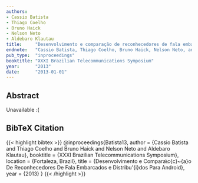 ```yaml
---
authors:
- Cassio Batista
- Thiago Coelho
- Bruno Haick
- Nelson Neto
- Aldebaro Klautau
title:     "Desenvolvimento e comparação de reconhecedores de fala embarcados e distribuídos para android"
endnote:   "Cassio Batista, Thiago Coelho, Bruno Haick, Nelson Neto, and Aldebaro Klautau. <b>Desenvolvimento e comparação de reconhecedores de fala embarcados e distribuídos para android</b>. In <i>XXXI Brazilian Telecommunications Symposium</i>. 2013."
pub_type:  "inproceedings"
booktitle: "XXXI Brazilian Telecommunications Symposium"
year:      "2013"
date:      "2013-01-01"
---
```


## Abstract
Unavailable :(

## BibTeX Citation
{{< highlight bibtex >}}
@inproceedings{Batista13,
    author    = {Cassio Batista and Thiago Coelho and Bruno Haick and Nelson Neto and Aldebaro Klautau},
    booktitle = {XXXI Brazilian Telecommunications Symposium},
    location  = {Fortaleza, Brazil},
    title     = {Desenvolvimento e Compara\c{c}\~{a}o De Reconhecedores De Fala Embarcados e Distribu\'{i}dos Para Android},
    year      = {2013}
}
{{< /highlight >}}
